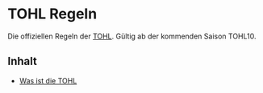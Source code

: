 # TOHL Regeln

Die offiziellen Regeln der [TOHL](https://my-tohl.org).
Gültig ab der kommenden Saison TOHL10.

## Inhalt

* [Was ist die TOHL](/allgemein/ueber.md)
